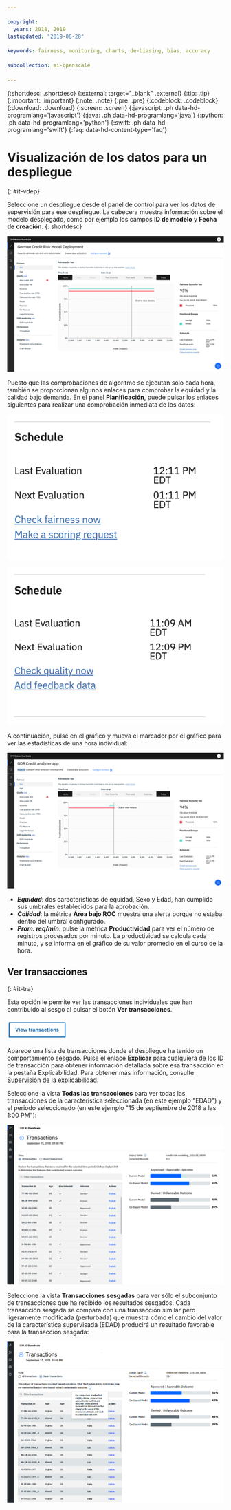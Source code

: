 ```yaml
---

copyright:
  years: 2018, 2019
lastupdated: "2019-06-28"

keywords: fairness, monitoring, charts, de-biasing, bias, accuracy

subcollection: ai-openscale

---
```


{:shortdesc: .shortdesc}
{:external: target="_blank" .external}
{:tip: .tip}
{:important: .important}
{:note: .note}
{:pre: .pre}
{:codeblock: .codeblock}
{:download: .download}
{:screen: .screen}
{:javascript: .ph data-hd-programlang='javascript'}
{:java: .ph data-hd-programlang='java'}
{:python: .ph data-hd-programlang='python'}
{:swift: .ph data-hd-programlang='swift'}
{:faq: data-hd-content-type='faq'}

# Visualización de los datos para un despliegue
{: #it-vdep}

Seleccione un despliegue desde el panel de control para ver los datos de supervisión para ese despliegue. La cabecera muestra información sobre el modelo desplegado, como por ejemplo los campos **ID de modelo** y **Fecha de creación**.
{: shortdesc}

![Se muestra una serie de tiempo con las horas de un día y una puntuación de equidad](images/insight-time-chart.png)

Puesto que las comprobaciones de algoritmo se ejecutan solo cada hora, también se proporcionan algunos enlaces para comprobar la equidad y la calidad bajo demanda. En el panel **Planificación**, puede pulsar los enlaces siguientes para realizar una comprobación inmediata de los datos:

![Se muestra el botón Comprobar equidad](images/wos-fairness-button.png)


![Se muestra el botón Comprobar calidad](images/wos-quality-button.png)

A continuación, pulse en el gráfico y mueva el marcador por el gráfico para ver las estadísticas de una hora individual:

![Se muestran los detalles del gráfico de series de tiempo con un punto de datos específico en el gráfico seleccionado y una ayuda contextual que indica que pulse para ver los detalles](images/wos-insight-time-detail.png)

- ***Equidad***: dos características de equidad, Sexo y Edad, han cumplido sus umbrales establecidos para la aprobación.
- ***Calidad***: la métrica **Área bajo ROC** muestra una alerta porque no estaba dentro del umbral configurado.
- ***Prom. req/mín***: pulse la métrica **Productividad** para ver el número de registros procesados por minuto. La productividad se calcula cada minuto, y se informa en el gráfico de su valor promedio en el curso de la hora.


## Ver transacciones
{: #it-tra}

Esta opción le permite ver las transacciones individuales que han contribuido al sesgo al pulsar el botón **Ver transacciones**.

![Se muestra el botón Ver transacciones](images/view_transactions.png)

Aparece una lista de transacciones donde el despliegue ha tenido un comportamiento sesgado. Pulse el enlace **Explicar** para cualquiera de los ID de transacción para obtener información detallada sobre esa transacción en la pestaña Explicabilidad. Para obtener más información, consulte [Supervisión de la explicabilidad](/docs/services/ai-openscale?topic=ai-openscale-ie-ov).

Seleccione la vista **Todas las transacciones** para ver todas las transacciones de la característica seleccionada (en este ejemplo "EDAD") y el periodo seleccionado (en este ejemplo "15 de septiembre de 2018 a las 1:00 PM"):

![Transacción lista todas las transacciones para un punto de datos específico](images/transaction_list1.png)

Seleccione la vista **Transacciones sesgadas** para ver sólo el subconjunto de transacciones que ha recibido los resultados sesgados. Cada transacción sesgada se compara con una transacción similar pero ligeramente modificada (perturbada) que muestra cómo el cambio del valor de la característica supervisada (EDAD) producirá un resultado favorable para la transacción sesgada:

![Transacción lista solo las transacciones sesgadas](images/transaction_list2.png)


